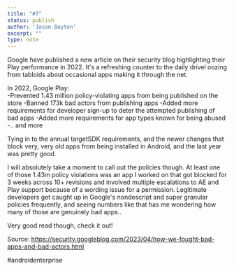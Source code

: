 ```yaml
---
title: "#7"
status: publish
author: 'Jason Bayton'
excerpt: ""
type: note
---
```

Google have published a new article on their security blog highlighting their Play performance in 2022. It's a refreshing counter to the daily drivel oozing from tabloids about occasional apps making it through the net.

In 2022, Google Play:  
-Prevented 1.43 million policy-violating apps from being published on the store
-Banned 173k bad actors from publishing apps
-Added more requirements for developer sign-up to deter the attempted publishing of bad apps
-Added more requirements for app types known for being abused
-.. and more

Tying in to the annual targetSDK requirements, and the newer changes that block very, very old apps from being installed in Android, and the last year was pretty good.

I will absolutely take a moment to call out the policies though. At least one of those 1.43m policy violations was an app I worked on that got blocked for 3 weeks across 10+ revisions and involved multiple escalations to AE and Play support because of a wording issue for a permission. Legitimate developers get caught up in Google's nondescript and super granular policies frequently, and seeing numbers like that has me wondering how many of those are genuinely bad apps..

Very good read though, check it out!

Source: https://security.googleblog.com/2023/04/how-we-fought-bad-apps-and-bad-actors.html

#androidenterprise